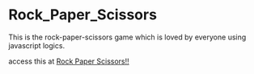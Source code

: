 # Rock_Paper_Scissors
This is the rock-paper-scissors game which is loved by everyone using javascript logics.

access this at 
<a href=" https://swarnakrishnan.github.io/rockpaperscissors/">Rock Paper Scissors!!</a>

